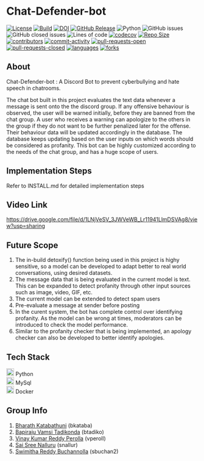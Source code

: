 # Chat-Defender-bot
[![License](https://img.shields.io/badge/License-BSD_2--Clause-orange.svg)](https://opensource.org/licenses/BSD-2-Clause)
[![Build](https://github.com/vamsitadikonda/chat-defender-bot/actions/workflows/python-app.yml/badge.svg)](https://github.com/vamsitadikonda/chat-defender-bot/actions)
[![DOI](https://zenodo.org/badge/543915548.svg)](https://zenodo.org/badge/latestdoi/543915548)
[![GitHub Release](https://img.shields.io/github/release/vamsitadikonda/chat-defender-bot)](https://github.com/vamsitadikonda/chat-defender-bot/releases/)
![Python](https://img.shields.io/badge/python-v3.8+-yellow.svg)
![GitHub issues](https://img.shields.io/github/issues/vamsitadikonda/chat-defender-bot)
![GitHub closed issues](https://img.shields.io/github/issues-closed/vamsitadikonda/chat-defender-bot)
![Lines of code](https://img.shields.io/tokei/lines/github/vamsitadikonda/chat-defender-bot)
[![codecov](https://codecov.io/gh/vamsitadikonda/chat-defender-bot/branch/main/graph/badge.svg?token=h4F94IJMzj)](https://codecov.io/gh/vamsitadikonda/chat-defender-bot)
[![Repo Size](https://img.shields.io/github/repo-size/vamsitadikonda/chat-defender-bot?color=brightgreen)](https://github.com/vamsitadikonda/chat-defender-bot.git)
[![contributors](https://img.shields.io/github/contributors/vamsitadikonda/chat-defender-bot)](https://github.com/vamsitadikonda/chat-defender-bot/graphs/contributors)
[![commit-activity](https://img.shields.io/github/commit-activity/w/vamsitadikonda/chat-defender-bot?color=blue)](https://github.com/vamsitadikonda/chat-defender-bot/graphs/commit-activity)
[![pull-requests-open](https://img.shields.io/github/issues-pr/vamsitadikonda/chat-defender-bot?color=yellow)](https://github.com/vamsitadikonda/chat-defender-bot/pulls)
[![pull-requests-closed](https://img.shields.io/github/issues-pr-closed/vamsitadikonda/chat-defender-bot?color=green)](https://github.com/vamsitadikonda/chat-defender-botpulls?q=is%3Apr+is%3Aclosed)
[![languages](https://img.shields.io/github/languages/count/vamsitadikonda/chat-defender-bot)](https://github.com/vamsitadikonda/chat-defender-bot)
[![forks](https://img.shields.io/github/forks/vamsitadikonda/chat-defender-bot?style=social)](https://github.com/vamsitadikonda/chat-defender-bot/network/members)

## About
Chat-Defender-bot : A Discord Bot to prevent cyberbullying and hate speech in chatrooms.

The chat bot built in this project evaluates the text data whenever a message is sent onto the the discord group. If any offensive behaviour is observed, the user will be warned initially, before they are banned from the chat group. A user who receives a warning can apologize to the others in the group if they do not want to be further penalized later for the offense. Their behaviour data will be updated accordingly in the database. The database keeps updating based on the user inputs on which words should be considered as profanity. This bot can be highly customized according to the needs of the chat group, and has a huge scope of users.

## Implementation Steps
Refer to INSTALL.md for detailed implementation steps
## Video Link
https://drive.google.com/file/d/1LNjVeSV_3JWVeWB_Lr11941LlmDSVAg8/view?usp=sharing
## Future Scope
1) The in-build detoxify() function  being used in this project is highy sensitive, so a model can be developed to adapt better to real world conversations, using desired datasets.
2) The message data that is being evaluated in the current model is text. This can be expanded to detect profanity through other input sources such as image, video, GIF, etc.
3) The current model can be extended to detect spam users
4) Pre-evaluate a message at sender before posting
5) In the curent system, the bot has complete control over identifying profanity. As the model can be wrong at times, moderators can be introduced to check the model performance.
6) Similar to the profanity checker that is being implemented, an apology checker can also be developed to better identify apologies.

## Tech Stack
<img src="https://drive.google.com/uc?export=view&id=1jREu_hnGJ1gxv6hx2KMmM1zzHc8Yhvdh" alt="python" width="20" height="20"/> Python </br>
<img src="https://drive.google.com/uc?export=view&id=1Jnn5fThJOy1WMnlQcDyOHMdt2dB8imws" alt="MySql" width="20" height="20"/> MySql </br>
<img src="https://drive.google.com/uc?export=view&id=17444V8CAig18_kQ9gQHY1ZX1JXObFMoz" alt="Docker" width="20" height="20"/> Docker </br>


## Group Info
1) [Bharath Katabathuni](mailto:bkataba@ncsu.edu?) (bkataba)
2) [Bapiraju Vamsi Tadikonda](mailto:btadiko@ncsu.edu?) (btadiko)
3) [Vinay Kumar Reddy Perolla](mailto:vperoll@ncsu.edu?) (vperoll)
4) [Sai Sree Nalluru](mailto:snallur@ncsu.edu?) (snallur)
5) [Swimitha Reddy Buchannolla](mailto:sbuchan2@ncsu.edu?) (sbuchan2)
